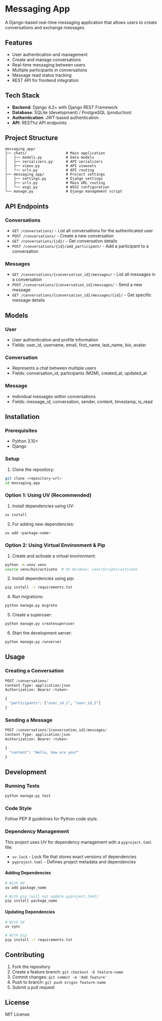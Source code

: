 # Messaging App

A Django-based real-time messaging application that allows users to create conversations and exchange messages.

## Features

- User authentication and management
- Create and manage conversations
- Real-time messaging between users
- Multiple participants in conversations
- Message read status tracking
- REST API for frontend integration

## Tech Stack

- **Backend**: Django 4.2+ with Django REST Framework
- **Database**: SQLite (development) / PostgreSQL (production)
- **Authentication**: JWT-based authentication
- **API**: RESTful API endpoints

## Project Structure

```
messaging_app/
├── chats/                  # Main application
│   ├── models.py           # Data models
│   ├── serializers.py      # API serializers
│   ├── views.py            # API viewsets
│   └── urls.py             # API routing
├── messaging_app/          # Project settings
│   ├── settings.py         # Django settings
│   ├── urls.py             # Main URL routing
│   └── wsgi.py             # WSGI configuration
└── manage.py               # Django management script
```

## API Endpoints

### Conversations
- `GET /conversations/` - List all conversations for the authenticated user
- `POST /conversations/` - Create a new conversation
- `GET /conversations/{id}/` - Get conversation details
- `POST /conversations/{id}/add_participant/` - Add a participant to a conversation

### Messages
- `GET /conversations/{conversation_id}/messages/` - List all messages in a conversation
- `POST /conversations/{conversation_id}/messages/` - Send a new message
- `GET /conversations/{conversation_id}/messages/{id}/` - Get specific message details

## Models

### User
- User authentication and profile information
- Fields: user_id, username, email, first_name, last_name, bio, avatar

### Conversation
- Represents a chat between multiple users
- Fields: conversation_id, participants (M2M), created_at, updated_at

### Message
- Individual messages within conversations
- Fields: message_id, conversation, sender, content, timestamp, is_read

## Installation

### Prerequisites
- Python 3.10+
- Django

### Setup

1. Clone the repository:
```bash
git clone <repository-url>
cd messaging_app
```

### Option 1: Using UV (Recommended)

1. Install dependencies using UV:
```bash
uv install
```

2. For adding new dependencies:
```bash
uv add <package-name>
```

### Option 2: Using Virtual Environment & Pip

1. Create and activate a virtual environment:
```bash
python -m venv venv
source venv/bin/activate  # On Windows: venv\Scripts\activate
```

2. Install dependencies using pip:
```bash
pip install -r requirements.txt
```

4. Run migrations:
```bash
python manage.py migrate
```

5. Create a superuser:
```bash
python manage.py createsuperuser
```

6. Start the development server:
```bash
python manage.py runserver
```

## Usage

### Creating a Conversation
```python
POST /conversations/
Content-Type: application/json
Authorization: Bearer <token>

{
  "participants": ["user_id_1", "user_id_2"]
}
```

### Sending a Message
```python
POST /conversations/{conversation_id}/messages/
Content-Type: application/json
Authorization: Bearer <token>

{
  "content": "Hello, how are you?"
}
```

## Development

### Running Tests
```bash
python manage.py test
```

### Code Style
Follow PEP 8 guidelines for Python code style.

### Dependency Management

This project uses UV for dependency management with a `pyproject.toml` file:

- `uv.lock` - Lock file that stores exact versions of dependencies
- `pyproject.toml` - Defines project metadata and dependencies

#### Adding Dependencies

```bash
# With UV
uv add package_name

# With pip (will not update pyproject.toml)
pip install package_name
```

#### Updating Dependencies

```bash
# With UV
uv sync

# With pip
pip install -r requirements.txt
```

## Contributing

1. Fork the repository
2. Create a feature branch: `git checkout -b feature-name`
3. Commit changes: `git commit -m 'Add feature'`
4. Push to branch: `git push origin feature-name`
5. Submit a pull request

## License

MIT License
